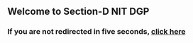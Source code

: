 ## Welcome to Section-D NIT DGP
<head>
  <meta http-equiv="refresh" content="5; URL=https://editechstudio.com/nitdgp/section-D/public/" />
</head>
<body>
  <h3 style="colour: red">If you are not redirected in five seconds, <a href="https://editechstudio.com/nitdgp/section-D/public/">click here</a></h3>
</body>
